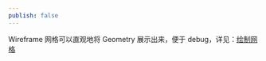 ```yaml
---
publish: false
---
```


Wireframe 网格可以直观地将 Geometry 展示出来，便于 debug，详见：<a href="/zh/guide/lesson-005">绘制网格</a>

<script setup>
import Wireframe from '../../components/Wireframe.vue'
</script>

<Wireframe />

